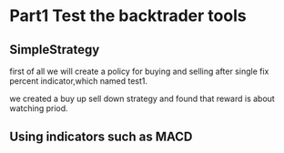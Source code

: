 
# Part1 Test the backtrader tools
## SimpleStrategy
first of all
we will create a policy for buying and selling after single fix percent indicator,which named test1.

we created a buy up sell down strategy and found that reward is about watching priod.

## Using indicators such as MACD
